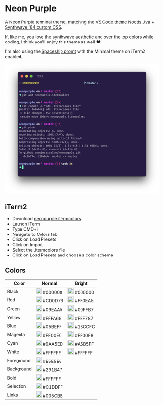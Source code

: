 # Neon Purple
A Neon Purple terminal theme, matching the [VS Code theme Noctis Uva](https://marketplace.visualstudio.com/items?itemName=liviuschera.noctis) + [Synthwave '84 custom CSS](https://marketplace.visualstudio.com/items?itemName=RobbOwen.synthwave-vscode).

If, like me, you love the synthwave aesthetic and over the top colors while coding, I think you'll enjoy this theme as well ❤️

I'm also using the [Spaceship promt](https://github.com/denysdovhan/spaceship-prompt) with the Minimal theme on iTerm2 enabled.

![Neon Purple Terminal Color Scheme](neonpurple.png)

## iTerm2

* Download [neonpurple.itermcolors](https://github.com/imcarvalho/neonpurple/releases/download/1.0.0/neonpurple.itermcolors).
* Launch iTerm
* Type CMD+i
* Navigate to Colors tab
* Click on Load Presets
* Click on Import
* Select the .itermcolors file
* Click on Load Presets and choose a color scheme

## Colors

| Color   | Normal      | Bright      |
| ------- | ----------- | ----------- |
| Black   | <img src="http://www.thecolorapi.com/id?format=svg&named=false&hex=000000" width="20" height="20" alt=""> #000000  | <img src="http://www.thecolorapi.com/id?format=svg&named=false&hex=000000" width="20" height="20" alt=""> #000000 |
| Red     | <img src="http://www.thecolorapi.com/id?format=svg&named=false&hex=CD0D76" width="20" height="20" alt=""> #CD0D76   | <img src="http://www.thecolorapi.com/id?format=svg&named=false&hex=FF0EA5" width="20" height="20" alt=""> #FF0EA5  |
| Green   | <img src="http://www.thecolorapi.com/id?format=svg&named=false&hex=09EAA5" width="20" height="20" alt=""> #09EAA5   | <img src="http://www.thecolorapi.com/id?format=svg&named=false&hex=00FFB7" width="20" height="20" alt=""> #00FFB7  |
| Yellow  | <img src="http://www.thecolorapi.com/id?format=svg&named=false&hex=FFFA69" width="20" height="20" alt=""> #FFFA69  | <img src="http://www.thecolorapi.com/id?format=svg&named=false&hex=FEF787" width="20" height="20" alt=""> #FEF787  |
| Blue    | <img src="http://www.thecolorapi.com/id?format=svg&named=false&hex=05BEFF" width="20" height="20" alt=""> #05BEFF | <img src="http://www.thecolorapi.com/id?format=svg&named=false&hex=18CCFC" width="20" height="20" alt=""> #18CCFC  |
| Magenta | <img src="http://www.thecolorapi.com/id?format=svg&named=false&hex=FF00E0" width="20" height="20" alt=""> #FF00E0  | <img src="http://www.thecolorapi.com/id?format=svg&named=false&hex=FF00F8" width="20" height="20" alt=""> #FF00F8  |
| Cyan    | <img src="http://www.thecolorapi.com/id?format=svg&named=false&hex=9AA5ED" width="20" height="20" alt=""> #9AA5ED  | <img src="http://www.thecolorapi.com/id?format=svg&named=false&hex=A6B5FF" width="20" height="20" alt=""> #A6B5FF  |
| White   | <img src="http://www.thecolorapi.com/id?format=svg&named=false&hex=FFFFFF" width="20" height="20" alt=""> #FFFFFF | <img src="http://www.thecolorapi.com/id?format=svg&named=false&hex=FFFFFF" width="20" height="20" alt=""> #FFFFFF |
| Foreground | <img src="http://www.thecolorapi.com/id?format=svg&named=false&hex=E5E5E6" width="20" height="20" alt=""> #E5E5E6 | |
| Background | <img src="http://www.thecolorapi.com/id?format=svg&named=false&hex=291B47" width="20" height="20" alt=""> #291B47 | |
| Bold    | <img src="http://www.thecolorapi.com/id?format=svg&named=false&hex=FFFFFF" width="20" height="20" alt=""> #FFFFFF | |
| Selection | <img src="http://www.thecolorapi.com/id?format=svg&named=false&hex=C1DDFF" width="20" height="20" alt=""> #C1DDFF | |
| Links | <img src="http://www.thecolorapi.com/id?format=svg&named=false&hex=005CBB" width="20" height="20" alt=""> #005CBB | |
